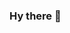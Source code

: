 ### Hy there 👋

<!--
**GilVerstelt/GilVerstelt** is a ✨ _special_ ✨ repository because its `README.md` (this file) appears on your GitHub profile.

Here are some ideas to get you started:

- 🔭 I’m currently working student @ Artevelde University of Applied Sciences.
- 🌱 I’m currently learning programming.
- ⚡  HTML, Css, Js, NodeJs, REACT, ...
- 📫 How to reach me: I'm active on LinkedIn.
